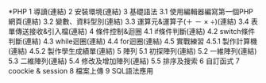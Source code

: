 *PHP
1 導讀(連結)
2 安裝環境(連結)
3 基礎語法
   3.1 使用編輯器編寫第一個PHP網頁(連結)
   3.2 變數、資料型別(連結)
   3.3 運算元&運算子(＋ － × ÷)(連結)
   3.4 表單傳送接收&引入檔(連結)
4 條件控制&迴圈
   4.1 if條件判斷(連結)
   4.2 switch條件判斷(連結)
   4.3 while迴圈(連結)
   4.4 for迴圈(連結)
   4.5 實戰練習
        4.5.1 製作計算機(連結)
        4.5.2 製作學生成績單(連結)
5 陣列
   5.1 初探陣列(連結)
   5.2 一維陣列(連結)
   5.3 二維陣列(連結)
   5.4 修改及增加陣列(連結)
   5.5 排序及搜索
6 自訂函式
7 coockie & session
8 檔案上傳
9 SQL語法應用 